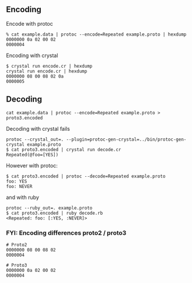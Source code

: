 ## Encoding

Encode with protoc

	% cat example.data | protoc --encode=Repeated example.proto | hexdump
	0000000 0a 02 00 02
	0000004

Encoding with crystal

	$ crystal run encode.cr | hexdump
	crystal run encode.cr | hexdump
	0000000 08 00 08 02 0a
	0000005

## Decoding

	cat example.data | protoc --encode=Repeated example.proto > proto3.encoded

Decoding with crystal fails

	protoc --crystal_out=. --plugin=protoc-gen-crystal=../bin/protoc-gen-crystal example.proto
	$ cat proto3.encoded | crystal run decode.cr
	Repeated(@foo=[YES])

However with protoc:

	$ cat proto3.encoded | protoc --decode=Repeated example.proto
	foo: YES
	foo: NEVER

and with ruby

	protoc --ruby_out=. example.proto
	$ cat proto3.encoded | ruby decode.rb
	<Repeated: foo: [:YES, :NEVER]>

### FYI: Encoding differences proto2 / proto3

	# Proto2
	0000000 08 00 08 02
	0000004
	
	# Proto3
	0000000 0a 02 00 02
	0000004
